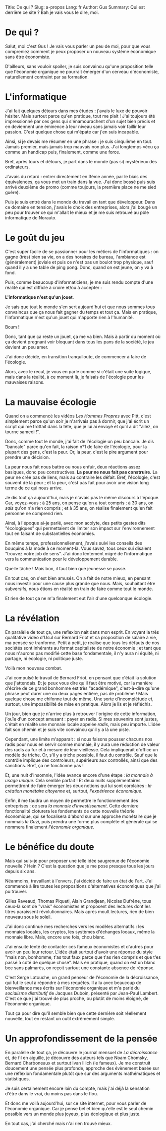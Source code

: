 Title: De qui ?
Slug: a-propos
Lang: fr
Author: Gus
Summary: Qui est derrière ce site ? Bah je vais vous le dire, moi.

# De qui ?

Salut, moi c'est Gus !
Je vais vous parler un peu de moi, pour que vous compreniez comment je peux proposer un nouveau système économique sans être économiste.

D'ailleurs, sans vouloir spoiler, je suis convaincu qu'une proposition telle que l'économie organique ne pourrait émerger d'un cerveau d'économiste, naturellement contraint par sa formation.

# L'informatique

J'ai fait quelques détours dans mes études : j'avais le luxe de pouvoir hésiter.
Mais surtout parce qu'en pratique, tout me plait !
J'ai toujours été impressionné par ces gens qui s'énamourachent d'un sujet bien précis et en deviennent une éminence à leur niveau sans jamais voir faillir leur passion.
C'est quelque chose qui m'épate car j'en suis incapable.

Ainsi, si je devais me résumer en une phrase : je suis cinquième en tout.
Jamais premier, mais jamais trop mauvais non plus.
J'ai longtemps vécu ça comme un handicap puis, finalement, comme une force.

Bref, après tours et détours, je part dans le monde (pas si) mystérieux des ordinateurs.

J'avais du retard : entrer directement en 3ème année, par le biais des équivalences, ça vous met un train dans la vue.
J'ai donc bossé puis suis arrivé deuxième de promo (comme toujours, la première place ne me sied guère).

Puis je suis entré dans le monde du travail en tant que développeur.
Dans ce domaine en tension, j'avais le choix des entreprises, alors j'ai bougé un peu pour trouver ce qui m'allait le mieux et je me suis retrouvé au pôle informatique de Norauto.

# Le goût du jeu

C'est super facile de se passionner pour les métiers de l'informatiques : on gagne (très) bien sa vie, on a des horaires de bureau, l'ambiance est (généralement) joviale et puis ce n'est pas un boulot trop physique, sauf quand il y a une table de ping pong.
Donc, quand on est jeune, on y va à fond.

Puis, comme beaucoup d'informaticiens, je me suis rendu compte d'une réalité qui est difficle à croire et/ou à accepter :

**L'informatique n'est qu'un jouet**.

Je sais que tout le monde s'en sert aujourd'hui et que nous sommes tous convaincus que ça nous fait gagner du temps et tout ça.
Mais en pratique, l'informatique n'est qu'un jouet qui n'apporte rien à l'humanité.

Boum !

Donc, tant que ça reste un jouet, ça me va bien.
Mais à partir du moment où ça devient pregnant voir bloquant dans tous les pans de la société, le jeu devient un peu amer.

J'ai donc décidé, en transition tranquiloute, de commencer à faire de l'écologie.

Alors, avec le recul, je vous en parle comme si c'était une suite logique, mais dans la réalité, à ce moment là, je faisais de l'écologie pour les mauvaises raisons.

# La mauvaise écologie

Quand on a commencé les vidéos *Les Hommes Propres* avec Pitt, c'est simplement parce qu'un soir je n'arrivais pas à dormir, que j'ai écrit un script qui me trottait dans la tête, que je lui ai envoyé et qu'il a dit "allez, on tourne samedi !".

Donc, comme tout le monde, j'ai fait de l'écologie un peu bancale.
Je dis "bancale" parce qu'en fait, la raison n°1 de faire de l'écologie, pour la plupart des gens, c'est la peur.
Or, la peur, c'est le pire argument pour prendre une décision.

La peur nous fait nous battre ou nous enfuir, deux réactions assez basiques, donc peu constructives.
**La peur ne nous fait pas construire.**
La peur ne crée pas de liens, mais au contraire les défait.
Bref, l'écologie, c'est souvent de la peur ; et la peur, c'est pas fait pour avoir une vision long terme de ce qui nous arrive.

Je dis tout ça aujourd'hui, mais je n'avais pas le même discours à l'époque.
Car, voyez-vous : à 25 ans, on pense qu'on a tout compris ; à 30 ans, on *sais* qu'on n'a rien compris ; et à 35 ans, on réalise finalement qu'en fait personne ne comprend rien.

Ainsi, à l'époque ai-je parlé, avec mon acolyte, des petits gestes dits "écologiques" qui permettaient de limiter son impact sur l'environnement tout en faisant de substantielles économies.

En même temps, professionnellement, j'avais suivi les conseils des bouquins à la mode à ce moment-là.
Vous savez, tous ceux sui disaient "trouvez votre job de sens".
J'ai donc lentement migré de l'informatique vers la communication pour le développement durable.

Quelle tâche !
Mais bon, il faut bien que jeunesse se passe.

En tout cas, on s'est bien amusés.
On a fait de notre mieux, en pensant nous investir pour une cause plus grande que nous.
Mais, souhaitant être subversifs, nous étions en réalité en train de faire comme tout le monde.

Et rien de tout ça ne m'a finalement eut l'air d'une quelconque écologie.

# La révélation

En paralèlle de tout ça, une reflexion nait dans mon esprit.
En voyant la très qualitative vidéo d'Usul sur Bernard Friot et sa proposition de salaire à vie, ma pensée se tranforme.
Petit à petit, je réalise que tous les défauts de nos sociétés sont inhérants au format capitaliste de notre économie ; et tant que nous n'aurons pas modifié cette base fondamentale, il n'y aura ni équité, ni partage, ni écologie, ni politique juste.

Voilà mon nouveau combat.

J'ai compulsé le travail de Bernard Friot, en pensant que c'était la solution que j'attendais.
Et je peux vous dire qu'il faut être motivé, car la manière d'écrire de ce grand bonhomme est très "académique", c'est-à-dire qu'une phrase peut durer une ou deux pages entière, pas de problème !
Mais quelque chose me chifonne tout de même.
Une sorte d'incomplétude et, surtout, une impossibilité de mise en pratique.
Alors je lis et je réfléchis.

Un jour, bien que je n'arrive plus à retrouver l'origine de cette information, j'ouïe d'un concept amusant : payer en radis.
Si mes souvenirs sont justes, c'était en réalité une monnaie locale appelée *radis*, mais peu importe.
L'idée fait son chemin et je suis vite convaincu qu'il y a là une piste.

Cependant, une limite m'apparait : si nous faisons pousser chacuns nos radis pour nous en servir comme monnaie, il y aura une réduction de valeur des radis au fur et à mesure de leur vieillesse.
Cela impliquerait d'office un modèle de triche.
Or, s'il y a triche possible, il faut du contrôle.
Sauf que le contrôle implique des controleurs, supérieurs aux controllés, ainsi que des sanctions.
Bref, ça ne fonctionne pas !

Et, une nuit d'insomnie, l'idée avance encore d'une étape : *la monnaie à usage unique*.
Cela semble parfait !
Et deux nuits supplémentaires permettront de faire émerger les deux notions qui lui sont corolaires : *la création monétaire citoyenne* et, surtout, *l'expérience économique*.

Enfin, il me faudra un moyen de permettre le fonctionnement des entreprises : ce sera *la monnaie d'investissement*.
Cette dernière fonctionalité cloturera les fondements de cette nouvelle théorie économique, qui se focalisera d'abord sur une approche monétaire que je nommais *le Guzi*, puis prendra une forme plus complète et générale qui se nommera finalement *l'économie organique*.

# Le bénéfice du doute

Mais qui suis-je pour proposer une telle idée saugrenue de l'économie nouvelle ? Hein ?
C'est la question que je me pose presque tous les jours depuis six ans.

Néanmoins, travaillant à l'envers, j'ai décidé de faire un état de l'art.
J'ai commencé à lire toutes les propositions d'alternatives économiques que j'ai pu trouver.

Gilles Raveaud, Thomas Piqueti, Alain Grandjean, Nicolas Dufrêne, tous ceux-là sont de "vrais" économistes et proposent des lectures dont les titres paraissent révolutionnaires.
Mais après moult lectures, rien de bien nouveau sous le soleil.

J'ai donc continué mes recherches vers les modèles alternatifs : les monnaies locales, les cryptos, les systèmes d'échanges locaux, même la monnaie libre.
Mais, encore une fois, chou blanc.

J'ai ensuite tenté de contacter ces fameux économistes et d'autres pour avoir un peu leur retour.
L'idée était surtout d'avoir une réponse du style "mais non, bonhomme, t'as tout faux parce que t'as rien compris et que t'es passé à côté de quelque chose".
Mais en pratique, quand on est un blanc bec sans palmarès, on reçoit surtout une constante absence de réponse.

C'est Serge Latouche, un grand penseur de l'économie de la décroissance, qui fut le seul à répondre à mes requêtes.
Il a lu avec beaucoup de bienveillance mes écrits sur l'économie organique et m'a parlé du *socialisme distributif* de Jacques Duboin, présenté par Jean-Paul Lambert.
C'est ce que j'ai trouvé de plus proche, ou plutôt de moins éloigné, de l'économie organique.

Tout ça pour dire qu'il semble bien que cette dernière soit réellement nouvelle, tout en restant un outil extrêmement simple.

# Un approfondissement de la pensée

En paralèlle de tout ça, je découvre le journal mensuel de *La décroissance* et, de fil en aiguille, je découvre des auteurs tels que Noam Chomsky, Bernard Charboneaux et surtout Ivan Illich (le fameux).
Je me construit doucement une pensée plus profonde, approche des évènement basée sur une réflexion fondamentale plutôt que sur des arguments mathématiques et statistiques.

Je suis certainement encore loin du compte, mais j'ai déjà la sensation d'être dans le vrai, du moins pas dans le flou.

Et donc me voilà aujourd'hui, sur ce site internet, pour vous parler de l'économie organique.
Car je pense bel et bien qu'elle est le seul chemin possible vers un monde plus joyeux, plus écologique et plus juste.

En tout cas, j'ai cherché mais n'ai rien trouvé mieux.
